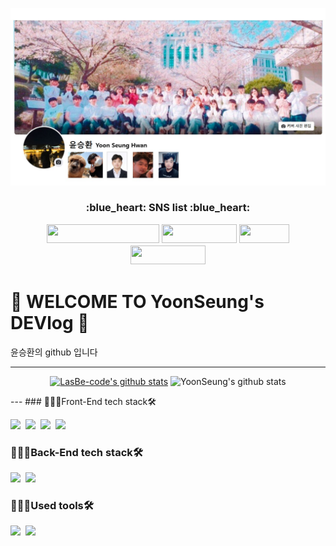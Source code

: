 ![header](./images/main.jpg)

<h3 align='center'>:blue_heart: SNS list :blue_heart:</p>
<p align='center'>

<a href="https://yoons-dev-review.tistory.com/" target="_blank"><img src="https://img.shields.io/badge/tistory-FF9E0F?style=flat-square&logo=Storyblok&logoColor=white" width = 180px height = 30px/></a>
<a href="https://www.instagram.com/sh.yoon._" target="_blank"><img src="https://img.shields.io/badge/Instagram-E4405F?style=flat-square&logo=Instagram&logoColor=white"  width = 120px height = 30px/></a>
<a href="https://blog.naver.com/safy1591" target="_blank"><img src="https://img.shields.io/badge/Blog-03C75A?style=flat-square&logo=Naver&logoColor=white" width = 80px height = 30px/></a>
<a href="https://www.facebook.com/yoonseung1994" target="_blank"><img src="https://img.shields.io/badge/Facebook-1877F2?style=flat-square&logo=Facebook&logoColor=white" width = 120px height = 30px/></a>

# 👻 WELCOME TO YoonSeung's DEVlog 🎉

윤승환의 github 입니다

---
<div align=center>

[![LasBe-code's github stats](https://github-readme-stats.vercel.app/api/top-langs/?username=YoonSeung&show_icons=true&hide_border=true&title_color=004386&icon_color=004386&layout=compact)](https://github.com/YoonSeung)
![YoonSeung's github stats](https://github-readme-stats.vercel.app/api?username=YoonSeung&show_icons=true)

</div>
---
### 👩🏻‍💻Front-End tech stack🛠

<img src="https://img.shields.io/badge/JavaScript-F7DF1E?style=flat-square&logo=JavaScript&logoColor=white"/></a>&nbsp;
<img src="https://img.shields.io/badge/HTML-3766AB?style=flat-square&logo=HTML5&logoColor=white"/></a>&nbsp;
<img src="https://img.shields.io/badge/CSS-1572B6?style=flat-square&logo=CSS Wizardry&logoColor=white"/></a>&nbsp;
<img src="https://img.shields.io/badge/bootstrap-1572B6?style=flat-square&logo=Bootstrap&logoColor=red"/></a>&nbsp;


### 👩🏻‍💻Back-End tech stack🛠
<img src="https://img.shields.io/badge/Java spring-007396?style=flat-square&logo=Spring&logoColor=white"/></a>&nbsp;
<img src="https://img.shields.io/badge/oracle-CC2927?style=flat-square&logo=Oracle&logoColor=white"/></a>&nbsp;

### 👩🏻‍💻Used tools🛠
<img src="https://img.shields.io/badge/Eclipse-007396?style=flat-square&logo=Eclipse IDE&logoColor=white"/></a>&nbsp;
<img src="https://img.shields.io/badge/github-F7DF1E?style=flat-square&logo=GitHub&logoColor=white"/></a>&nbsp;
